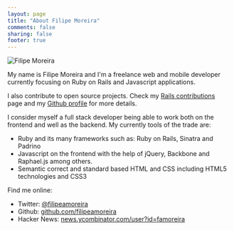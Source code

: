 ```yaml
---
layout: page
title: "About Filipe Moreira"
comments: false
sharing: false
footer: true
---
```


<img src="/images/filipemoreira.jpg" alt="Filipe Moreira" class='about-image'/>

My name is Filipe Moreira and I'm a freelance web and mobile developer currently focusing on Ruby on Rails and Javascript applications.

I also  contribute to open source projects. Check my [Rails contributions](http://contributors.rubyonrails.org/contributors/filipe-moreira/commits) page and my [Github profile](https://github.com/filipeamoreira) for more details.

I consider myself a full stack developer being able to work both on the frontend and well as the backend. My currently tools of the trade are:

* Ruby and its many frameworks such as: Ruby on Rails, Sinatra and Padrino
* Javascript on the frontend with the help of jQuery, Backbone and Raphael.js among others.
* Semantic correct and standard based HTML and CSS including HTML5 technologies and CSS3

Find me online:

* Twitter: [@filipeamoreira](http://twitter.com/filipeamoreira)
* Github: [github.com/filipeamoreira](http://github.com/filipeamoreira)
* Hacker News: [news.ycombinator.com/user?id=famoreira](http://news.ycombinator.com/user?id=famoreira)

